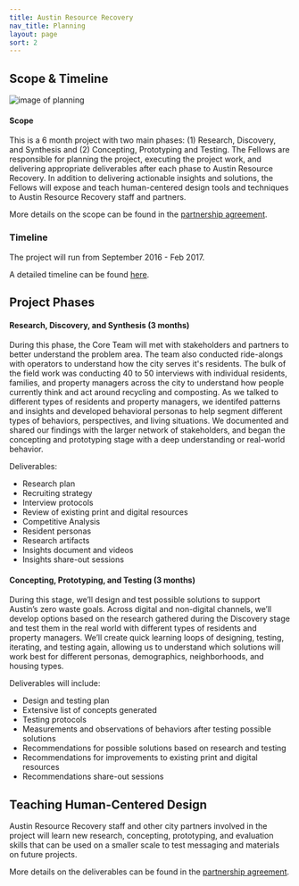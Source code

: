 ```yaml
---
title: Austin Resource Recovery
nav_title: Planning
layout: page
sort: 2
---
```


## Scope & Timeline

![image of planning](https://github.com/cityofaustin/dti-resource-recovery/blob/master/images/photo.jpg?raw=true)

#### Scope
This is a 6 month project with two main phases: (1) Research, Discovery, and Synthesis and (2) Concepting, Prototyping and Testing. The Fellows are responsible for planning the project, executing the project work, and delivering appropriate deliverables after each phase to Austin Resource Recovery. In addition to delivering actionable insights and solutions, the Fellows will expose and teach human-centered design tools and techniques to Austin Resource Recovery staff and partners. 

More details on the scope can be found in the [partnership agreement](https://docs.google.com/document/d/1qTiYiE4ddg0zBomGuqdg3_ic13ugebiaFAdxZibDB3k/edit?usp=sharing).

### Timeline

The project will run from September 2016 - Feb 2017. 

A detailed timeline can be found [here](https://docs.google.com/spreadsheets/d/1fMH0t7HOuzI2HAPmbmK_FnPzum0qP3W2dDvJuta7pFw/edit?usp=sharing).


## Project Phases

#### Research, Discovery, and Synthesis (3 months)
During this phase, the Core Team will met with stakeholders and partners to better understand the problem area. The team also conducted ride-alongs with operators to understand how the city serves it's residents. The bulk of the field work was conducting 40 to 50 interviews with individual residents, families, and property managers across the city to understand how people currently think and act around recycling and composting. As we talked to different types of residents and property managers, we identifed patterns and insights and developed behavioral personas to help segment different types of behaviors, perspectives, and living situations. We documented and shared our findings with the larger network of stakeholders, and began the concepting and prototyping stage with a deep understanding or real-world behavior.

Deliverables:

* Research plan
* Recruiting strategy
* Interview protocols
* Review of existing print and digital resources 
* Competitive Analysis 
* Resident personas
* Research artifacts
* Insights document and videos
* Insights share-out sessions

#### Concepting, Prototyping, and Testing (3 months)

During this stage, we’ll design and test possible solutions to support Austin’s zero waste goals. Across digital and non-digital channels, we’ll develop options based on the research gathered during the Discovery stage and test them in the real world with different types of residents and property managers. We’ll create quick learning loops of designing, testing, iterating, and testing again, allowing us to understand which solutions will work best for different personas, demographics, neighborhoods, and housing types.

Deliverables will include:

* Design and testing plan
* Extensive list of concepts generated
* Testing protocols
* Measurements and observations of behaviors after testing possible solutions
* Recommendations for possible solutions based on research and testing
* Recommendations for improvements to existing print and digital resources
* Recommendations share-out sessions

## Teaching Human-Centered Design

Austin Resource Recovery staff and other city partners involved in the project will learn new research, concepting, prototyping, and evaluation skills that can be used on a smaller scale to test messaging and materials on future projects.



More details on the deliverables can be found in the [partnership agreement](https://docs.google.com/document/d/1qTiYiE4ddg0zBomGuqdg3_ic13ugebiaFAdxZibDB3k/edit?usp=sharing).
